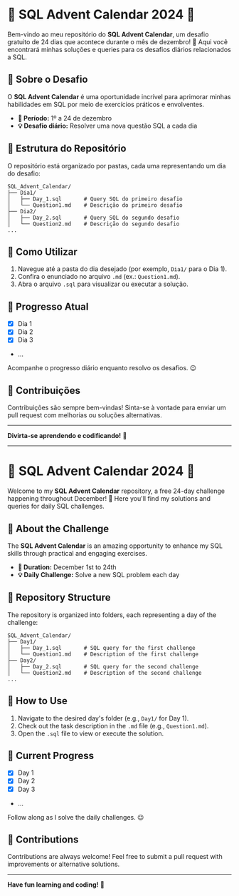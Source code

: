 # 🌟 SQL Advent Calendar 2024 🌟

Bem-vindo ao meu repositório do **SQL Advent Calendar**, um desafio gratuito de 24 dias que acontece durante o mês de dezembro! 🎄 Aqui você encontrará minhas soluções e queries para os desafios diários relacionados a SQL.

## 🎯 Sobre o Desafio

O **SQL Advent Calendar** é uma oportunidade incrível para aprimorar minhas habilidades em SQL por meio de exercícios práticos e envolventes.

- **📅 Período:** 1º a 24 de dezembro
- **💡 Desafio diário:** Resolver uma nova questão SQL a cada dia

## 📂 Estrutura do Repositório

O repositório está organizado por pastas, cada uma representando um dia do desafio:

```
SQL_Advent_Calendar/
├── Dia1/
│   ├── Day_1.sql       # Query SQL do primeiro desafio
│   └── Question1.md    # Descrição do primeiro desafio
├── Dia2/
│   ├── Day_2.sql       # Query SQL do segundo desafio
│   └── Question2.md    # Descrição do segundo desafio
...
```

## 🚀 Como Utilizar

1. Navegue até a pasta do dia desejado (por exemplo, `Dia1/` para o Dia 1).
2. Confira o enunciado no arquivo `.md` (ex.: `Question1.md`).
3. Abra o arquivo `.sql` para visualizar ou executar a solução.

## 📌 Progresso Atual
- [x] Dia 1
- [x] Dia 2
- [x] Dia 3
- ...

Acompanhe o progresso diário enquanto resolvo os desafios. 😉

## 🤝 Contribuições

Contribuições são sempre bem-vindas! Sinta-se à vontade para enviar um pull request com melhorias ou soluções alternativas.


---

**Divirta-se aprendendo e codificando!** 🎉

---

# 🌟 SQL Advent Calendar 2024 🌟

Welcome to my **SQL Advent Calendar** repository, a free 24-day challenge happening throughout December! 🎄 Here you'll find my solutions and queries for daily SQL challenges.

## 🎯 About the Challenge

The **SQL Advent Calendar** is an amazing opportunity to enhance my SQL skills through practical and engaging exercises.

- **📅 Duration:** December 1st to 24th
- **💡 Daily Challenge:** Solve a new SQL problem each day

## 📂 Repository Structure

The repository is organized into folders, each representing a day of the challenge:

```
SQL_Advent_Calendar/
├── Day1/
│   ├── Day_1.sql       # SQL query for the first challenge
│   └── Question1.md    # Description of the first challenge
├── Day2/
│   ├── Day_2.sql       # SQL query for the second challenge
│   └── Question2.md    # Description of the second challenge
...
```

## 🚀 How to Use

1. Navigate to the desired day's folder (e.g., `Day1/` for Day 1).
2. Check out the task description in the `.md` file (e.g., `Question1.md`).
3. Open the `.sql` file to view or execute the solution.

## 📌 Current Progress
- [x] Day 1
- [x] Day 2
- [x] Day 3
- ...

Follow along as I solve the daily challenges. 😉

## 🤝 Contributions

Contributions are always welcome! Feel free to submit a pull request with improvements or alternative solutions.

---

**Have fun learning and coding!** 🎉

